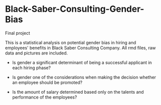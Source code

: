# Black-Saber-Consulting-Gender-Bias
Final project

This is a statistical analysis on potential gender bias in hiring and employees' benefits in Black Saber Consulting Company.
All rmd files, raw data and pictures are included.

- Is gender a significant determinant of being a successful applicant in each hiring phase?

- Is gender one of the considerations when making the decision whether an employee should be promoted?

- Is the amount of salary determined based only on the talents and performance of the employees?
